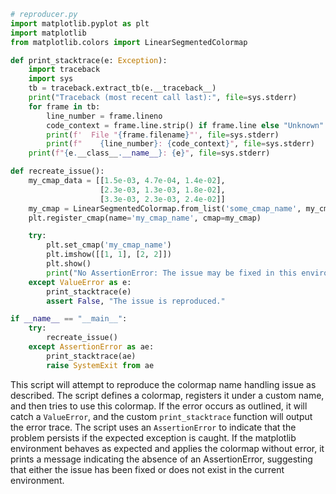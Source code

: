 ```python
# reproducer.py
import matplotlib.pyplot as plt
import matplotlib
from matplotlib.colors import LinearSegmentedColormap

def print_stacktrace(e: Exception):
    import traceback
    import sys
    tb = traceback.extract_tb(e.__traceback__)
    print("Traceback (most recent call last):", file=sys.stderr)
    for frame in tb:
        line_number = frame.lineno
        code_context = frame.line.strip() if frame.line else "Unknown"
        print(f'  File "{frame.filename}"', file=sys.stderr)
        print(f"    {line_number}: {code_context}", file=sys.stderr)
    print(f"{e.__class__.__name__}: {e}", file=sys.stderr)

def recreate_issue():
    my_cmap_data = [[1.5e-03, 4.7e-04, 1.4e-02],
                    [2.3e-03, 1.3e-03, 1.8e-02],
                    [3.3e-03, 2.3e-03, 2.4e-02]]
    my_cmap = LinearSegmentedColormap.from_list('some_cmap_name', my_cmap_data)
    plt.register_cmap(name='my_cmap_name', cmap=my_cmap)

    try:
        plt.set_cmap('my_cmap_name')
        plt.imshow([[1, 1], [2, 2]])
        plt.show()
        print("No AssertionError: The issue may be fixed in this environment.")
    except ValueError as e:
        print_stacktrace(e)
        assert False, "The issue is reproduced."

if __name__ == "__main__":
    try:
        recreate_issue()
    except AssertionError as ae:
        print_stacktrace(ae)
        raise SystemExit from ae
```
This script will attempt to reproduce the colormap name handling issue as described. The script defines a colormap, registers it under a custom name, and then tries to use this colormap. If the error occurs as outlined, it will catch a `ValueError`, and the custom `print_stacktrace` function will output the error trace. The script uses an `AssertionError` to indicate that the problem persists if the expected exception is caught. If the matplotlib environment behaves as expected and applies the colormap without error, it prints a message indicating the absence of an AssertionError, suggesting that either the issue has been fixed or does not exist in the current environment.
